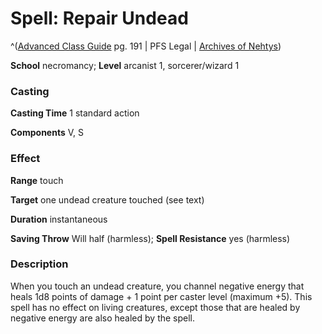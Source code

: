 # Spell: Repair Undead

^([Advanced Class Guide][ss-repair-undead] pg. 191 | PFS Legal | [Archives of Nehtys][sn-repair-undead])

**School** necromancy; **Level** arcanist 1, sorcerer/wizard 1

### Casting

**Casting Time** 1 standard action  

**Components** V, S

### Effect

**Range** touch  

**Target** one undead creature touched (see text)  

**Duration** instantaneous  

**Saving Throw** Will half (harmless); **Spell Resistance** yes (harmless)

### Description

When you touch an undead creature, you channel negative energy that heals 1d8 points of damage + 1 point per caster level (maximum +5). This spell has no effect on living creatures, except those that are healed by negative energy are also healed by the spell.

[ss-repair-undead]: http://paizo.com/products/btpy978v
[sn-repair-undead]: http://www.archivesofnethys.com/SpellDisplay.aspx?ItemName=Repair%20Undead